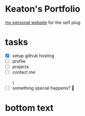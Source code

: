 # Keaton's Portfolio

[my personal website](https://keatontam.github.io) for the self plug 

# tasks

- [x] setup github hosting
- [ ] profile 
- [ ] projects
- [ ] contact me
\
\
\
- [ ] something special happens? :pancakes:

# bottom text